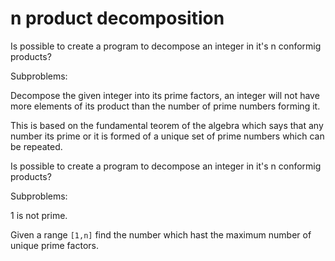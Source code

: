 # n product decomposition

Is possible to create a program to decompose an integer in it's n conformig
products?


Subproblems:

Decompose the given integer into its prime factors, an integer will not have
more elements of its product than the number of prime numbers forming it.

This is based on the fundamental teorem of the algebra which says that any 
number its prime or it is formed of a unique set of prime numbers which can
be repeated.


Is possible to create a program to decompose an integer in it's n conformig
products?


Subproblems:

1 is not prime.

Given a range `[1,n]` find the number which hast the maximum number of
unique prime factors.
